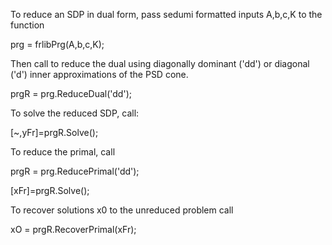 To reduce an SDP in dual form, pass sedumi formatted inputs A,b,c,K to the function

prg = frlibPrg(A,b,c,K);

Then call to reduce the dual using diagonally dominant ('dd') or diagonal ('d') inner approximations of the PSD cone.

prgR = prg.ReduceDual('dd');

To solve the reduced SDP, call:

[~,yFr]=prgR.Solve();

To reduce the primal, call

prgR = prg.ReducePrimal('dd');

[xFr]=prgR.Solve();

To recover solutions x0 to the unreduced problem call

xO = prgR.RecoverPrimal(xFr);



